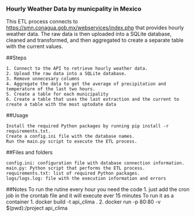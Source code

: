 ### Hourly Weather Data by municpality in Mexico

This ETL process connects to https://smn.conagua.gob.mx/webservices/index.php that provides hourly weather data. The raw data is then uploaded into a SQLite database, cleaned and transformed, and then aggregated to create a separate table with the current values.

##Steps

    1. Connect to the API to retrieve hourly weather data.
    2. Upload the raw data into a SQLite database.
    3. Remove unnecesary columns
    4. Aggregate the data to get the average of precipitation and temperature of the last two hours.
    5. Create a table for each municipality
    6. Create a table that uses the last extraction and the current to create a table with the most uptodate data

##Usage

    Install the required Python packages by running pip install -r requirements.txt.
    Create a config.ini file with the database names.
    Run the main.py script to execute the ETL process.

##Files and folders

    config.ini: configuration file with database connection information.
    main.py: Python script that performs the ETL process.
    requirements.txt: list of required Python packages.
    logs/logs.log: file with the execution information and errors

##Notes
    To run the rutine every hour you need the code 
    1. just add the cron job in the crontab file and it will execute ever 15 minutes
    To run it as a container
    1. docker build -t api_clima .
    2. docker run -p 80:80 -v $(pwd):/project api_clima


